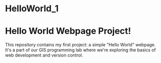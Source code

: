 # HelloWorld_1


# Hello World Webpage Project!

 This repository contains my first project: a simple "Hello World" webpage. 
 It's a part of our GIS programming lab where we're exploring the basics of web development and version control. 

